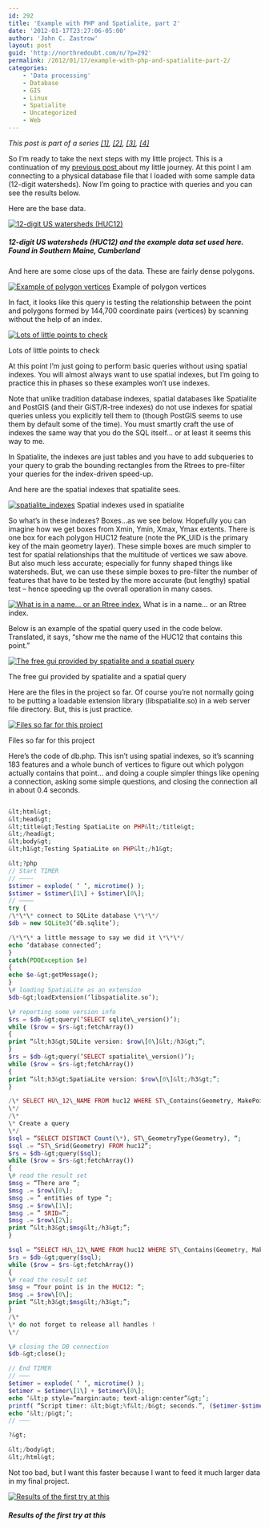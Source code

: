 ```yaml
---
id: 292
title: 'Example with PHP and Spatialite, part 2'
date: '2012-01-17T23:27:06-05:00'
author: 'John C. Zastrow'
layout: post
guid: 'http://northredoubt.com/n/?p=292'
permalink: /2012/01/17/example-with-php-and-spatialite-part-2/
categories:
    - 'Data processing'
    - Database
    - GIS
    - Linux
    - Spatialite
    - Uncategorized
    - Web
---
```


*This post is part of a series [\[1\]](http://northredoubt.com/n/2012/01/16/example-with-php-and-spatialite-part-1/ "Example with PHP and Spatialite, part 1"), [\[2\]](http://northredoubt.com/n/2012/01/17/example-with-php-and-spatialite-part-2/ "Example with PHP and Spatialite, part 2"), [\[3\]](http://northredoubt.com/n/2012/01/18/spatialite-and-spatial-indexes/ "Spatialite and Spatial Indexes"), [\[4\]](http://northredoubt.com/n/2012/01/20/spatialite-speed-test/ "Spatialite Speed Test")*

So I’m ready to take the next steps with my little project. This is a continuation of my [previous post ](http://northredoubt.com/n/2012/01/16/example-with-php-and-spatialite-part-1/ "Example with PHP and Spatialite, part 1")about my little journey. At this point I am connecting to a physical database file that I loaded with some sample data (12-digit watersheds). Now I’m going to practice with queries and you can see the results below.

Here are the base data.

 [![](https://raw.githubusercontent.com/johnzastrow/johnzastrow.github.io/master/assets/uploads/2012/01/huc12all-240x300.png "12-digit US watersheds (HUC12)")](https://raw.githubusercontent.com/johnzastrow/johnzastrow.github.io/master/assets/uploads/2012/01/huc12all.png)
 
 ##### 12-digit US watersheds (HUC12) and the example data set used here. Found in Southern Maine, Cumberland
 

And here are some close ups of the data. These are fairly dense polygons.

 [![Example of polygon vertices](https://raw.githubusercontent.com/johnzastrow/johnzastrow.github.io/master/assets/uploads/2012/01/huczoom-300x216.png "Example of polygon vertices")](https://raw.githubusercontent.com/johnzastrow/johnzastrow.github.io/master/assets/uploads/2012/01/huczoom.png)
 Example of polygon vertices

In fact, it looks like this query is testing the relationship between the point and polygons formed by 144,700 coordinate pairs (vertices) by scanning without the help of an index.

 [![Lots of little points to check](https://raw.githubusercontent.com/johnzastrow/johnzastrow.github.io/master/assets/uploads/2012/01/nodes-300x136.png "Lots of little points to check")](https://raw.githubusercontent.com/johnzastrow/johnzastrow.github.io/master/assets/uploads/2012/01/nodes.png)
 
 Lots of little points to check
 

At this point I’m just going to perform basic queries without using spatial indexes. You will almost always want to use spatial indexes, but I’m going to practice this in phases so these examples won’t use indexes.

Note that unlike tradition database indexes, spatial databases like Spatialite and PostGIS (and their GiST/R-tree indexes) do not use indexes for spatial queries unless you explicitly tell them to (though PostGIS seems to use them by default some of the time). You must smartly craft the use of indexes the same way that you do the SQL itself… or at least it seems this way to me.

In Spatialite, the indexes are just tables and you have to add subqueries to your query to grab the bounding rectangles from the Rtrees to pre-filter your queries for the index-driven speed-up.

And here are the spatial indexes that spatialite sees.

 [![spatialite_indexes](https://raw.githubusercontent.com/johnzastrow/johnzastrow.github.io/master/assets/uploads/2012/01/spatialite_indexes-147x300.png "spatialite_indexes")](https://raw.githubusercontent.com/johnzastrow/johnzastrow.github.io/master/assets/uploads/2012/01/spatialite_indexes.png)
 Spatial indexes used in spatialite
 

So what’s in these indexes? Boxes…as we see below. Hopefully you can imagine how we get boxes from Xmin, Ymin, Xmax, Ymax extents. There is one box for each polygon HUC12 feature (note the PK\_UID is the primary key of the main geometry layer). These simple boxes are much simpler to test for spatial relationships that the multitude of vertices we saw above. But also much less accurate; especially for funny shaped things like watersheds. But, we can use these simple boxes to pre-filter the number of features that have to be tested by the more accurate (but lengthy) spatial test – hence speeding up the overall operation in many cases.

 [![What is in a name... or an Rtree index.](https://raw.githubusercontent.com/johnzastrow/johnzastrow.github.io/master/assets/uploads/2012/01/index-300x152.png "What is in a name... or an Rtree index.")](https://raw.githubusercontent.com/johnzastrow/johnzastrow.github.io/master/assets/uploads/2012/01/index.png)
 What is in a name... or an Rtree index.
 

Below is an example of the spatial query used in the code below. Translated, it says, “show me the name of the HUC12 that contains this point.”

 [![The free gui provided by spatialite and a spatial query](https://raw.githubusercontent.com/johnzastrow/johnzastrow.github.io/master/assets/uploads/2012/01/spatialgui-300x276.png "The free gui provided by spatialite and a spatial query")](https://raw.githubusercontent.com/johnzastrow/johnzastrow.github.io/master/assets/uploads/2012/01/spatialgui.png)
 
 The free gui provided by spatialite and a spatial query
 

Here are the files in the project so far. Of course you’re not normally going to be putting a loadable extension library (libspatialite.so) in a web server file directory. But, this is just practice.

 [![Files so far for this project](https://raw.githubusercontent.com/johnzastrow/johnzastrow.github.io/master/assets/uploads/2012/01/files-300x122.png "Files so far for this project")](https://raw.githubusercontent.com/johnzastrow/johnzastrow.github.io/master/assets/uploads/2012/01/files.png)
 
 Files so far for this project
 

Here’s the code of db.php. This isn’t using spatial indexes, so it’s scanning 183 features and a whole bunch of vertices to figure out which polygon actually contains that point… and doing a couple simpler things like opening a connection, asking some simple questions, and closing the connection all in about 0.4 seconds.

```php

&lt;html&gt;  
&lt;head&gt;  
&lt;title&gt;Testing SpatiaLite on PHP&lt;/title&gt;  
&lt;/head&gt;  
&lt;body&gt;  
&lt;h1&gt;Testing SpatiaLite on PHP&lt;/h1&gt;

&lt;?php  
// Start TIMER  
// ———–  
$stimer = explode( ‘ ‘, microtime() );  
$stimer = $stimer\[1\] + $stimer\[0\];  
// ———–  
try {  
/\*\*\* connect to SQLite database \*\*\*/  
$db = new SQLite3(‘db.sqlite’);

/\*\*\* a little message to say we did it \*\*\*/  
echo ‘database connected’;  
}  
catch(PDOException $e)  
{  
echo $e-&gt;getMessage();  
}  
\# loading SpatiaLite as an extension  
$db-&gt;loadExtension(‘libspatialite.so’);

\# reporting some version info  
$rs = $db-&gt;query(‘SELECT sqlite\_version()’);  
while ($row = $rs-&gt;fetchArray())  
{  
print “&lt;h3&gt;SQLite version: $row\[0\]&lt;/h3&gt;”;  
}  
$rs = $db-&gt;query(‘SELECT spatialite\_version()’);  
while ($row = $rs-&gt;fetchArray())  
{  
print “&lt;h3&gt;SpatiaLite version: $row\[0\]&lt;/h3&gt;”;  
}

/\* SELECT HU\_12\_NAME FROM huc12 WHERE ST\_Contains(Geometry, MakePoint(-70.250,43.802));  
\*/  
/\*  
\* Create a query  
\*/  
$sql = “SELECT DISTINCT Count(\*), ST\_GeometryType(Geometry), “;  
$sql .= “ST\_Srid(Geometry) FROM huc12”;  
$rs = $db-&gt;query($sql);  
while ($row = $rs-&gt;fetchArray())  
{  
\# read the result set  
$msg = “There are “;  
$msg .= $row\[0\];  
$msg .= ” entities of type “;  
$msg .= $row\[1\];  
$msg .= ” SRID=”;  
$msg .= $row\[2\];  
print “&lt;h3&gt;$msg&lt;/h3&gt;”;  
}

$sql = “SELECT HU\_12\_NAME FROM huc12 WHERE ST\_Contains(Geometry, MakePoint(-70.250,43.802))”;  
$rs = $db-&gt;query($sql);  
while ($row = $rs-&gt;fetchArray())  
{  
\# read the result set  
$msg = “Your point is in the HUC12: “;  
$msg .= $row\[0\];  
print “&lt;h3&gt;$msg&lt;/h3&gt;”;  
}  
/\*  
\* do not forget to release all handles !  
\*/

\# closing the DB connection  
$db-&gt;close();

// End TIMER  
// ———  
$etimer = explode( ‘ ‘, microtime() );  
$etimer = $etimer\[1\] + $etimer\[0\];  
echo ‘&lt;p style=”margin:auto; text-align:center”&gt;’;  
printf( “Script timer: &lt;b&gt;%f&lt;/b&gt; seconds.”, ($etimer-$stimer) );  
echo ‘&lt;/p&gt;’;  
// ———

?&gt;

&lt;/body&gt;  
&lt;/html&gt;

```

Not too bad, but I want this faster because I want to feed it much larger data in my final project.

 [![Results of the first try at this](https://raw.githubusercontent.com/johnzastrow/johnzastrow.github.io/master/assets/uploads/2012/01/testing-300x157.png "Results of the first try at this")](https://raw.githubusercontent.com/johnzastrow/johnzastrow.github.io/master/assets/uploads/2012/01/testing.png)
 
 ##### Results of the first try at this